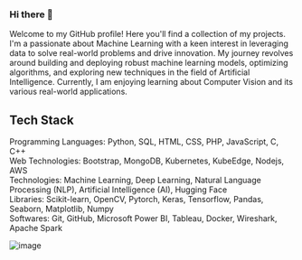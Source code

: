 
### Hi there 👋

<!--
**ParthGodse/ParthGodse** is a ✨ _special_ ✨ repository because its `README.md` (this file) appears on your GitHub profile.

Here are some ideas to get you started:

- 🔭 I’m currently working on ...
- 🌱 I’m currently learning ...
- 👯 I’m looking to collaborate on ...
- 🤔 I’m looking for help with ...
- 💬 Ask me about ...
- 📫 How to reach me: ...
- 😄 Pronouns: ...
- ⚡ Fun fact: ...
-->
Welcome to my GitHub profile! Here you'll find a collection of my projects. I'm a passionate about Machine Learning with a keen interest in leveraging data to solve real-world problems and drive innovation. My journey revolves around building and deploying robust machine learning models, optimizing algorithms, and exploring new techniques in the field of Artificial Intelligence. Currently, I am enjoying learning about Computer Vision and its various real-world applications.

## Tech Stack 

Programming Languages: Python, SQL, HTML, CSS, PHP, JavaScript, C, C++<br>
Web Technologies: Bootstrap, MongoDB, Kubernetes, KubeEdge, Nodejs, AWS<br>
Technologies: Machine Learning, Deep Learning, Natural Language Processing (NLP), Artificial Intelligence (AI), Hugging Face<br>
Libraries: Scikit-learn, OpenCV, Pytorch, Keras, Tensorflow, Pandas, Seaborn, Matplotlib, Numpy<br>
Softwares: Git, GitHub, Microsoft Power BI, Tableau, Docker, Wireshark, Apache Spark<br>

![image](https://github.com/ParthGodse/ParthGodse/assets/98154485/89e24538-e64f-4108-8f53-21aaf19c27fd)





